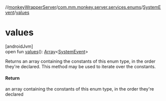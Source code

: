 //[monkeyWrapperServer](../../../index.md)/[com.mm.monkey.server.services.enums](../index.md)/[SystemEvent](index.md)/[values](values.md)

# values

[androidJvm]\
open fun [values](values.md)(): [Array](https://kotlinlang.org/api/core/kotlin-stdlib/kotlin/-array/index.html)&lt;[SystemEvent](index.md)&gt;

Returns an array containing the constants of this enum type, in the order they're declared. This method may be used to iterate over the constants.

#### Return

an array containing the constants of this enum type, in the order they're declared